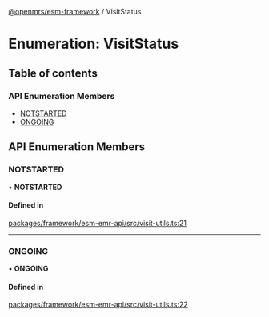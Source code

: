 [@openmrs/esm-framework](../API.md) / VisitStatus

# Enumeration: VisitStatus

## Table of contents

### API Enumeration Members

- [NOTSTARTED](VisitStatus.md#notstarted)
- [ONGOING](VisitStatus.md#ongoing)

## API Enumeration Members

### NOTSTARTED

• **NOTSTARTED**

#### Defined in

[packages/framework/esm-emr-api/src/visit-utils.ts:21](https://github.com/openmrs/openmrs-esm-core/blob/main/packages/framework/esm-emr-api/src/visit-utils.ts#L21)

___

### ONGOING

• **ONGOING**

#### Defined in

[packages/framework/esm-emr-api/src/visit-utils.ts:22](https://github.com/openmrs/openmrs-esm-core/blob/main/packages/framework/esm-emr-api/src/visit-utils.ts#L22)
